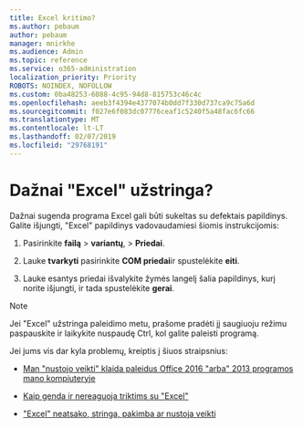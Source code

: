 ```yaml
---
title: Excel kritimo?
ms.author: pebaum
author: pebaum
manager: mnirkhe
ms.audience: Admin
ms.topic: reference
ms.service: o365-administration
localization_priority: Priority
ROBOTS: NOINDEX, NOFOLLOW
ms.custom: 0ba48253-6088-4c95-94d8-815753c46c4c
ms.openlocfilehash: aeeb3f4394e4377074b0dd7f330d737ca9c75a6d
ms.sourcegitcommit: f027e6f083dc07776ceaf1c5240f5a48fac6fc66
ms.translationtype: MT
ms.contentlocale: lt-LT
ms.lasthandoff: 02/07/2019
ms.locfileid: "29768191"
---
```

# <a name="frequent-excel-crashes"></a>Dažnai "Excel" užstringa?

Dažnai sugenda programa Excel gali būti sukeltas su defektais papildinys. Galite išjungti, "Excel" papildinys vadovaudamiesi šiomis instrukcijomis:
  
1. Pasirinkite **failą** \> **variantų**, \> **Priedai**.
    
2. Lauke **tvarkyti** pasirinkite **COM priedai**ir spustelėkite **eiti**.
    
3. Lauke esantys priedai išvalykite žymės langelį šalia papildinys, kurį norite išjungti, ir tada spustelėkite **gerai**.
    
> [!NOTE]
> Jei "Excel" užstringa paleidimo metu, prašome pradėti jį saugiuoju režimu paspauskite ir laikykite nuspaudę Ctrl, kol galite paleisti programą. 
  
Jei jums vis dar kyla problemų, kreiptis į šiuos straipsnius:
  
- [Man "nustojo veikti" klaida paleidus Office 2016 "arba" 2013 programos mano kompiuteryje](https://support.office.com/article/52bd7985-4e99-4a35-84c8-2d9b8301a2fa.aspx)
    
- [Kaip genda ir nereaguoja triktims su "Excel"](https://support.microsoft.com/help/2758592/how-to-troubleshoot-crashing-and-not-responding-issues-with-excel)
    
- ["Excel" neatsako, stringa, pakimba ar nustoja veikti](https://support.office.com/article/37e7d3c9-9e84-40bf-a805-4ca6853a1ff4.aspx)
    
